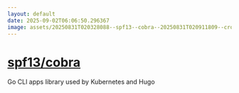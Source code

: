 ```yaml
---
layout: default
date: 2025-09-02T06:06:50.296367
image: assets/20250831T020328088--spf13--cobra--20250831T020911809--cropped.png
---
```


# [spf13/cobra](https://github.com/spf13/cobra)

Go CLI apps library used by Kubernetes and Hugo
